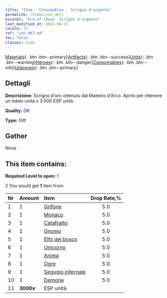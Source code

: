 ```yaml
---
title: "Item - Consumables - Scrigno d'argento"
permalink: /Items/con_967/
excerpt: "Era of Chaos  Scrigno d'argento"
last_modified_at: 2021-04-11
locale: it
ref: "con_967.md"
toc: false
classes: wide
---
```

 [Materials](/it/Items/){: .btn .btn--primary}[Artifacts](/it/Items/Artifacts/){: .btn .btn--success}[Units](/it/Items/Units/){: .btn .btn--warning}[Heroes](/it/Items/Heroes/){: .btn .btn--danger}[Consumables](/it/Items/Consumables/){: .btn .btn--info}[Unknown](/it/Items/Unknown/){: .btn .btn--primary}

## Dettagli
 **Descrizione:** Scrigno d'oro ottenuto dal Maestro d'Arco. Aprilo per ottenere un token unità o 3.000 ESP unità.

 **Quality:** <span style="color: #0000CD">OK</span>

 **Type:** Gift

## Gather

  None

## This item contains:

 **Required Level to open:** 1

 2 You would get **1** item  from:

  | Nr | Amount |     Item    | Drop Rate,% |
  |:---|:-------|:------------|:---------:|
  | 1 | 1 | [Grifone](/it/Items/unt_192/) | 5.0 | 
  | 2 | 1 | [Monaco](/it/Items/unt_194/) | 5.0 | 
  | 3 | 1 | [Catafratto](/it/Items/unt_195/) | 5.0 | 
  | 4 | 1 | [Gnomo](/it/Items/unt_200/) | 5.0 | 
  | 5 | 1 | [Elfo del bosco](/it/Items/unt_201/) | 5.0 | 
  | 6 | 1 | [Unicorno](/it/Items/unt_204/) | 5.0 | 
  | 7 | 1 | [Anima](/it/Items/unt_210/) | 5.0 | 
  | 8 | 1 | [Ogre](/it/Items/unt_220/) | 5.0 | 
  | 9 | 1 | [Segugio infernale](/it/Items/unt_228/) | 5.0 | 
  | 10 | 1 | [Demone](/it/Items/unt_229/) | 5.0 | 
  | 11 |  **3000x** | ESP unità |  | 50.0 | 
